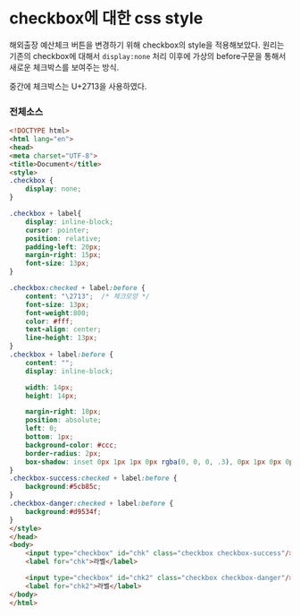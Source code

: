 # checkbox에 대한 css style

해외출장 예산체크 버튼을 변경하기 위해 checkbox의 style을 적용해보았다.
원리는 기존의 checkbox에 대해서 `display:none` 처리 이후에 가상의 before구문을 통해서 새로운 체크박스를 보여주는 방식.

[ 참조링크 ]: http://ichbintaeeun.tistory.com/16



중간에 체크박스는 U+2713을 사용하였다.

[ 참조링크 ]: http://www.utf8icons.com/character/10003/check-mark



### 전체소스

```html
<!DOCTYPE html>
<html lang="en">
<head>
<meta charset="UTF-8">
<title>Document</title>
<style>
.checkbox {
    display: none;
}

.checkbox + label{
    display: inline-block;
    cursor: pointer;
    position: relative;
    padding-left: 20px;
    margin-right: 15px;
    font-size: 13px;
}

.checkbox:checked + label:before {
    content: "\2713";  /* 체크모양 */
    font-size: 13px;
    font-weight:800;
    color: #fff;
    text-align: center;
    line-height: 13px;
}
.checkbox + label:before {
    content: "";
    display: inline-block;

    width: 14px;
    height: 14px;

    margin-right: 10px;
    position: absolute;
    left: 0;
    bottom: 1px;
    background-color: #ccc;
    border-radius: 2px;
    box-shadow: inset 0px 1px 1px 0px rgba(0, 0, 0, .3), 0px 1px 0px 0px rgba(255, 255, 255, .8);
}
.checkbox-success:checked + label:before {
    background:#5cb85c;
}
.checkbox-danger:checked + label:before {
    background:#d9534f;
}
</style>
</head>
<body>
	<input type="checkbox" id="chk" class="checkbox checkbox-success"/>
	<label for="chk">라벨</label>

	<input type="checkbox" id="chk2" class="checkbox checkbox-danger"/>
	<label for="chk2">라벨</label>
</body>
</html>
```

